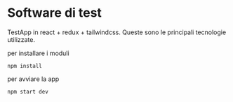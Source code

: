 # Software di test 

TestApp in react + redux + tailwindcss.
Queste sono le principali tecnologie utilizzate.

per installare i moduli

    npm install

per avviare la app

    npm start dev


